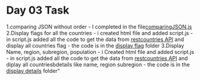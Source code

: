 # Day 03 Task 

1.comparing JSON without order
    - I completed in the file[comparingJSON.js](./comparingJSON.JS)
2.Display flags for all the countries
    - i created html file and added script.js
    - in script.js added all the code to get the data from [restcountries API](https://restcountries.com/v3.1/all) and display all countries flag
    - the code is in the [display flag](./display%20flags/) folder
3.Display Name, region, subregion, population
    - i Created html file and added script.js 
    - in script.js added all the code to get the data from [restcountries API]((https://restcountries.com/v3.1/all)) and diplay all countriesbdetails like name, region subregion
    - the code is in the [display details](./display%20details/) folder"
